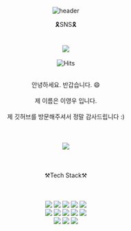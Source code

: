 <div align="center">
            
            
            
            


![header](https://capsule-render.vercel.app/api?type=waving&color=0:8182BF,100:6667AB&height=300&text=welcome&desc=Youngwoo's%20GitHub&animation=fadeIn&fontColor=ffffff)


  

🎗SNS🎗<br><br>
<a href="https://www.instagram.com/2__0__woo/"   target="_blank">  
<img src="https://img.shields.io/badge/Instagram-E4405F?style=flat-square&logo=Instagram&logoColor=white"/></a><br><br>
![Hits](https://hits.seeyoufarm.com/api/count/incr/badge.svg?url=https%3A%2F%2Fgithub.com%2Frolldeep2&count_bg=%23EEFF8C&title_bg=%23555555&icon=smugmug.svg&icon_color=%23E7E7E7&title=hi&edge_flat=false)
<br><br>

<center>안녕하세요. 반갑습니다. 😄</center><br>
<center>제 이름은 이영우 입니다.</center><br>
<center>제 깃허브를 방문해주셔서 정말 감사드립니다 :) </center><br><br><br>
<center><a href="https://rolldeep2.github.io/" target="_blank"><img src="https://img.shields.io/badge/Portfolio-6667AB?style=flat-square&logo=Rolls-Royce&logoColor=white"/></a>
</center><br><br><br>
            
<center>⚒Tech Stack⚒</center><br><br><br>
<img src="https://img.shields.io/badge/HTML-E34F26?style=flat-square&logo=HTML5&logoColor=white"/>
<img src="https://img.shields.io/badge/CSS3-1572B6?style=flat-square&logo=CSS3&logoColor=white"/>
<img src="https://img.shields.io/badge/SCSS-DB7093?style=flat-square&logo=SASS&logoColor=white"/>
<img src="https://img.shields.io/badge/JavaScript-F7DF1E?style=flat-square&logo=JavaScript&logoColor=white"/>
<img src="https://img.shields.io/badge/TypeScript-3178C6?style=flat-square&logo=TypeScript&logoColor=white"/>
            <br>

<img src="https://img.shields.io/badge/React-61DAFB?style=flat-square&logo=React&logoColor=white"/>
<img src="https://img.shields.io/badge/Redux-764ABC?style=flat-square&logo=Redux&logoColor=white"/>
<img src="https://img.shields.io/badge/jQuery-0769AD?style=flat-square&logo=jQuery&logoColor=white"/>

<img src="https://img.shields.io/badge/npm-CB3837?style=flat-square&logo=npm&logoColor=white"/>
<img src="https://img.shields.io/badge/Yarn-2C8EBB?style=flat-square&logo=Yarn&logoColor=white"/>
            <br>
            
<img src="https://img.shields.io/badge/Java-007396?style=flat-square&logo=Java&logoColor=white"/>
<img src="https://img.shields.io/badge/Spring-6DB33F?style=flat-square&logo=Spring&logoColor=white"/>
<img src="https://img.shields.io/badge/MySQL-4479A1?style=flat-square&logo=MySQL&logoColor=white"/>

            
            
</div>
